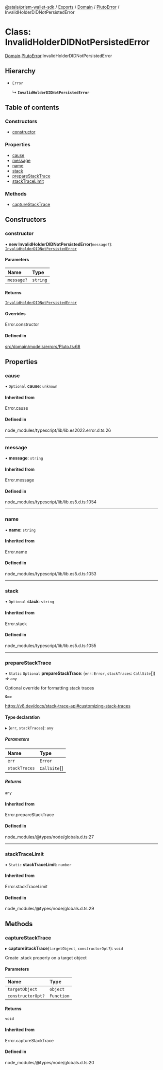 [@atala/prism-wallet-sdk](../README.md) / [Exports](../modules.md) / [Domain](../modules/Domain.md) / [PlutoError](../modules/Domain.PlutoError.md) / InvalidHolderDIDNotPersistedError

# Class: InvalidHolderDIDNotPersistedError

[Domain](../modules/Domain.md).[PlutoError](../modules/Domain.PlutoError.md).InvalidHolderDIDNotPersistedError

## Hierarchy

- `Error`

  ↳ **`InvalidHolderDIDNotPersistedError`**

## Table of contents

### Constructors

- [constructor](Domain.PlutoError.InvalidHolderDIDNotPersistedError.md#constructor)

### Properties

- [cause](Domain.PlutoError.InvalidHolderDIDNotPersistedError.md#cause)
- [message](Domain.PlutoError.InvalidHolderDIDNotPersistedError.md#message)
- [name](Domain.PlutoError.InvalidHolderDIDNotPersistedError.md#name)
- [stack](Domain.PlutoError.InvalidHolderDIDNotPersistedError.md#stack)
- [prepareStackTrace](Domain.PlutoError.InvalidHolderDIDNotPersistedError.md#preparestacktrace)
- [stackTraceLimit](Domain.PlutoError.InvalidHolderDIDNotPersistedError.md#stacktracelimit)

### Methods

- [captureStackTrace](Domain.PlutoError.InvalidHolderDIDNotPersistedError.md#capturestacktrace)

## Constructors

### constructor

• **new InvalidHolderDIDNotPersistedError**(`message?`): [`InvalidHolderDIDNotPersistedError`](Domain.PlutoError.InvalidHolderDIDNotPersistedError.md)

#### Parameters

| Name | Type |
| :------ | :------ |
| `message?` | `string` |

#### Returns

[`InvalidHolderDIDNotPersistedError`](Domain.PlutoError.InvalidHolderDIDNotPersistedError.md)

#### Overrides

Error.constructor

#### Defined in

[src/domain/models/errors/Pluto.ts:68](https://github.com/hyperledger/identus-edge-agent-sdk-ts/blob/1a3abf65a2f89b4ecd0f28af600329805573d6fc/src/domain/models/errors/Pluto.ts#L68)

## Properties

### cause

• `Optional` **cause**: `unknown`

#### Inherited from

Error.cause

#### Defined in

node_modules/typescript/lib/lib.es2022.error.d.ts:26

___

### message

• **message**: `string`

#### Inherited from

Error.message

#### Defined in

node_modules/typescript/lib/lib.es5.d.ts:1054

___

### name

• **name**: `string`

#### Inherited from

Error.name

#### Defined in

node_modules/typescript/lib/lib.es5.d.ts:1053

___

### stack

• `Optional` **stack**: `string`

#### Inherited from

Error.stack

#### Defined in

node_modules/typescript/lib/lib.es5.d.ts:1055

___

### prepareStackTrace

▪ `Static` `Optional` **prepareStackTrace**: (`err`: `Error`, `stackTraces`: `CallSite`[]) => `any`

Optional override for formatting stack traces

**`See`**

https://v8.dev/docs/stack-trace-api#customizing-stack-traces

#### Type declaration

▸ (`err`, `stackTraces`): `any`

##### Parameters

| Name | Type |
| :------ | :------ |
| `err` | `Error` |
| `stackTraces` | `CallSite`[] |

##### Returns

`any`

#### Inherited from

Error.prepareStackTrace

#### Defined in

node_modules/@types/node/globals.d.ts:27

___

### stackTraceLimit

▪ `Static` **stackTraceLimit**: `number`

#### Inherited from

Error.stackTraceLimit

#### Defined in

node_modules/@types/node/globals.d.ts:29

## Methods

### captureStackTrace

▸ **captureStackTrace**(`targetObject`, `constructorOpt?`): `void`

Create .stack property on a target object

#### Parameters

| Name | Type |
| :------ | :------ |
| `targetObject` | `object` |
| `constructorOpt?` | `Function` |

#### Returns

`void`

#### Inherited from

Error.captureStackTrace

#### Defined in

node_modules/@types/node/globals.d.ts:20
